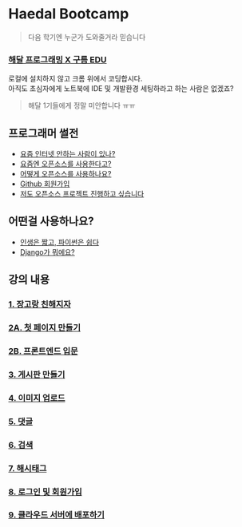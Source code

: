 # Haedal Bootcamp
> 다음 학기엔 누군가 도와줄거라 믿습니다

### [해달 프로그래밍 X 구름 EDU](https://haedal.goorm.io/learn/lecture/11330/%EB%84%88%EB%8F%84-%EC%9B%B9%ED%8E%98%EC%9D%B4%EC%A7%80-%EB%A7%8C%EB%93%A4-%EC%88%98-%EC%9E%88%EC%96%B4)  
로컬에 설치하지 않고 크롬 위에서 코딩합시다.  
아직도 초심자에게 노트북에 IDE 및 개발환경 세팅하라고 하는 사람은 없겠죠?  
> 해달 1기들에게 정말 미안합니다 ㅠㅠ

## 프로그래머 썰전
* [요즘 인터넷 안하는 사람이 있나?](https://github.com/haedal-with-knu/djangoBootcamp/blob/master/intro/intro.md)
* [요즘엔 오픈소스를 사용한다고?](https://github.com/haedal-with-knu/djangoBootcamp/blob/master/intro/opensource.md)
* [어떻게 오픈소스를 사용하나요?](https://github.com/haedal-with-knu/djangoBootcamp/blob/master/intro/howToUseOpensource.md)
* [Github 회원가입](https://github.com/haedal-with-knu/djangoBootcamp/blob/master/intro/githubSignUp.md)
* [저도 오픈소스 프로젝트 진행하고 싶습니다](https://github.com/haedal-with-knu/djangoBootcamp/blob/master/intro/iWantOpensource.md)

## 어떤걸 사용하나요?
* [인생은 짧고, 파이썬은 쉽다](https://github.com/haedal-with-knu/djangoBootcamp/blob/master/intro/whyPython.md)
* [Django가 뭐에요?](https://github.com/haedal-with-knu/djangoBootcamp/blob/master/intro/whatIsDjango.md)

## 강의 내용

### [1. 장고랑 친해지자](https://github.com/haedal-with-knu/djangoBootcamp/blob/master/tutorials.md)  

### [2A. 첫 페이지 만들기](https://github.com/haedal-with-knu/djangoBootcamp/blob/master/firstPage.md)
### [2B. 프론트엔드 입문](https://github.com/haedal-with-knu/djangoBootcamp/blob/master/frontEnd.md)

### [3. 게시판 만들기](https://github.com/haedal-with-knu/djangoBootcamp/blob/master/dashboard.md)


### [4. 이미지 업로드]()

### [5. 댓글]()
### [6. 검색]()
### [7. 해시태그]()
### [8. 로그인 및 회원가입]()
### [9. 클라우드 서버에 배포하기]()